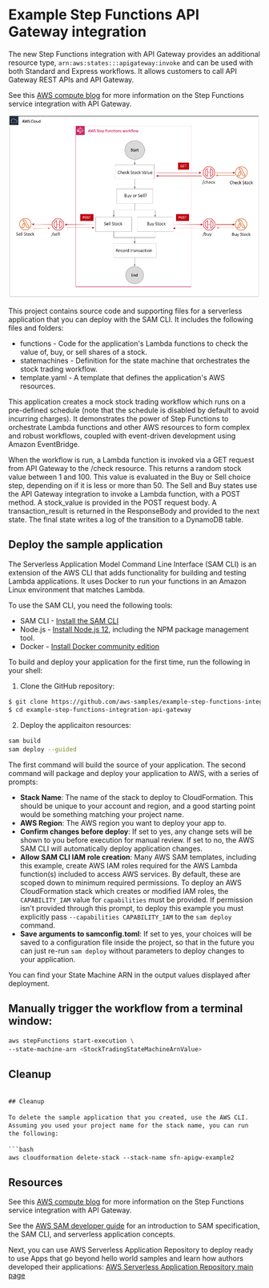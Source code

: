 # Example Step Functions API Gateway integration 

The new Step Functions integration with API Gateway provides an additional resource type, ` arn:aws:states:::apigateway:invoke ` and can be used with both Standard and Express workflows. It allows customers to call API Gateway REST APIs and API Gateway.

See this [AWS compute blog](https://aws.amazon.com/blogs/compute/introducing-amazon-api-gateway-service-integration-for-aws-step-functions/) for more information on the Step Functions service integration with API Gateway.

![API Gateway Step Fcuntions service integration](/repoResources/stateMachine.png)
 
This project contains source code and supporting files for a serverless application that you can deploy with the SAM CLI. It includes the following files and folders:

- functions - Code for the application's Lambda functions to check the value of, buy, or sell shares of a stock.
- statemachines - Definition for the state machine that orchestrates the stock trading workflow.
- template.yaml - A template that defines the application's AWS resources.

This application creates a mock stock trading workflow which runs on a pre-defined schedule (note that the schedule is disabled by default to avoid incurring charges). It demonstrates the power of Step Functions to orchestrate Lambda functions and other AWS resources to form complex and robust workflows, coupled with event-driven development using Amazon EventBridge.

When the workflow is run, a Lambda function is invoked via a GET request from API Gateway to the /check resource. This returns a random stock value between 1 and 100.  This value is evaluated in the Buy or Sell choice step, depending on if it is less or more than 50. The Sell and Buy states use the API Gateway integration to invoke a Lambda function, with a POST method. A stock_value is provided in the POST request body. A transaction_result is returned in the ResponseBody and provided to the next state. The final state writes a log of the transition to a DynamoDB table.

## Deploy the sample application

The Serverless Application Model Command Line Interface (SAM CLI) is an extension of the AWS CLI that adds functionality for building and testing Lambda applications. It uses Docker to run your functions in an Amazon Linux environment that matches Lambda.

To use the SAM CLI, you need the following tools:

* SAM CLI - [Install the SAM CLI](https://docs.aws.amazon.com/serverless-application-model/latest/developerguide/serverless-sam-cli-install.html)
* Node.js - [Install Node.js 12](https://nodejs.org/en/), including the NPM package management tool.
* Docker - [Install Docker community edition](https://hub.docker.com/search/?type=edition&offering=community)

To build and deploy your application for the first time, run the following in your shell:

1.	Clone the GitHub repository:
```bash
$ git clone https://github.com/aws-samples/example-step-functions-integration-api-gateway.git
$ cd example-step-functions-integration-api-gateway 
```

2.	Deploy the applicaiton resources:

```bash
sam build
sam deploy --guided
```

The first command will build the source of your application. The second command will package and deploy your application to AWS, with a series of prompts:

* **Stack Name**: The name of the stack to deploy to CloudFormation. This should be unique to your account and region, and a good starting point would be something matching your project name.
* **AWS Region**: The AWS region you want to deploy your app to.
* **Confirm changes before deploy**: If set to yes, any change sets will be shown to you before execution for manual review. If set to no, the AWS SAM CLI will automatically deploy application changes.
* **Allow SAM CLI IAM role creation**: Many AWS SAM templates, including this example, create AWS IAM roles required for the AWS Lambda function(s) included to access AWS services. By default, these are scoped down to minimum required permissions. To deploy an AWS CloudFormation stack which creates or modified IAM roles, the `CAPABILITY_IAM` value for `capabilities` must be provided. If permission isn't provided through this prompt, to deploy this example you must explicitly pass `--capabilities CAPABILITY_IAM` to the `sam deploy` command.
* **Save arguments to samconfig.toml**: If set to yes, your choices will be saved to a configuration file inside the project, so that in the future you can just re-run `sam deploy` without parameters to deploy changes to your application.

You can find your State Machine ARN in the output values displayed after deployment.

## Manually trigger the workflow from a terminal window:

``` bash
aws stepFunctions start-execution \
--state-machine-arn <StockTradingStateMachineArnValue>
```




## Cleanup
```

## Cleanup

To delete the sample application that you created, use the AWS CLI. Assuming you used your project name for the stack name, you can run the following:

```bash
aws cloudformation delete-stack --stack-name sfn-apigw-example2
```

## Resources

See this [AWS compute blog](https://aws.amazon.com/blogs/compute/introducing-amazon-api-gateway-service-integration-for-aws-step-functions/) for more information on the Step Functions service integration with API Gateway.

See the [AWS SAM developer guide](https://docs.aws.amazon.com/serverless-application-model/latest/developerguide/what-is-sam.html) for an introduction to SAM specification, the SAM CLI, and serverless application concepts.

Next, you can use AWS Serverless Application Repository to deploy ready to use Apps that go beyond hello world samples and learn how authors developed their applications: [AWS Serverless Application Repository main page](https://aws.amazon.com/serverless/serverlessrepo/)
